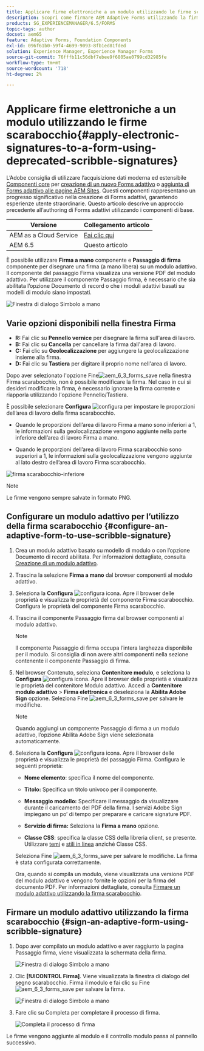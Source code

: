 ```yaml
---
title: Applicare firme elettroniche a un modulo utilizzando le firme scarabocchio
description: Scopri come firmare AEM Adaptive Forms utilizzando la firma a mano. È possibile utilizzare la firma a mano e il passaggio della firma per disegnare la firma in un modulo.
products: SG_EXPERIENCEMANAGER/6.5/FORMS
topic-tags: author
docset: aem65
feature: Adaptive Forms, Foundation Components
exl-id: 096f61b0-59f4-4699-9093-8fb1ed81fded
solution: Experience Manager, Experience Manager Forms
source-git-commit: 76fffb11c56dbf7ebee9f6805ae0799cd32985fe
workflow-type: tm+mt
source-wordcount: '718'
ht-degree: 2%

---
```


# Applicare firme elettroniche a un modulo utilizzando le firme scarabocchio{#apply-electronic-signatures-to-a-form-using-deprecated-scribble-signatures}

<span class="preview"> L’Adobe consiglia di utilizzare l’acquisizione dati moderna ed estensibile [Componenti core](https://experienceleague.adobe.com/docs/experience-manager-core-components/using/adaptive-forms/introduction.html?lang=it) per [creazione di un nuovo Forms adattivo](/help/forms/using/create-an-adaptive-form-core-components.md) o [aggiunta di Forms adattivo alle pagine AEM Sites](/help/forms/using/create-or-add-an-adaptive-form-to-aem-sites-page.md). Questi componenti rappresentano un progresso significativo nella creazione di Forms adattivi, garantendo esperienze utente straordinarie. Questo articolo descrive un approccio precedente all’authoring di Forms adattivi utilizzando i componenti di base. </span>


| Versione | Collegamento articolo |
| -------- | ---------------------------- |
| AEM as a Cloud Service | [Fai clic qui](https://experienceleague.adobe.com/docs/experience-manager-cloud-service/content/forms/adaptive-forms-authoring/authoring-adaptive-forms-foundation-components/add-components-to-an-adaptive-form/signing-forms-using-scribble.html) |
| AEM 6.5 | Questo articolo |


È possibile utilizzare **Firma a mano** componente e **Passaggio di firma** componente per disegnare una firma (a mano libera) su un modulo adattivo. Il componente del passaggio Firma visualizza una versione PDF del modulo adattivo. Per utilizzare il componente Passaggio firma, è necessario che sia abilitata l’opzione Documento di record o che i moduli adattivi basati su modelli di modulo siano impostati.

![Finestra di dialogo Simbolo a mano](/help/forms/using/assets/scribble-signature.png)

## Varie opzioni disponibili nella finestra Firma

* **R:** Fai clic su **Pennello vernice** per disegnare la firma sull&#39;area di lavoro.
* **B:** Fai clic su **Cancella** per cancellare la firma dall&#39;area di lavoro.
* **C:** Fai clic su **Geolocalizzazione** per aggiungere la geolocalizzazione insieme alla firma.
* **D:** Fai clic su **Tastiera** per digitare il proprio nome nell&#39;area di lavoro.

Dopo aver selezionato l&#39;opzione Fine![aem_6_3_forms_save](assets/aem_6_3_forms_save.png) nella finestra Firma scarabocchio, non è possibile modificare la firma. Nel caso in cui si desideri modificare la firma, è necessario ignorare la firma corrente e riapporla utilizzando l&#39;opzione Pennello/Tastiera.

È possibile selezionare **Configura** ![configura](assets/configure.png) per impostare le proporzioni dell’area di lavoro della firma scarabocchio.
* Quando le proporzioni dell’area di lavoro Firma a mano sono inferiori a 1, le informazioni sulla geolocalizzazione vengono aggiunte nella parte inferiore dell’area di lavoro Firma a mano.

* Quando le proporzioni dell’area di lavoro Firma scarabocchio sono superiori a 1, le informazioni sulla geolocalizzazione vengono aggiunte al lato destro dell’area di lavoro Firma scarabocchio.

![firma scarabocchio-inferiore](/help/forms/using/assets/scribble-signature-aspectratio.PNG)


>[!NOTE]
>
>Le firme vengono sempre salvate in formato PNG.
>

## Configurare un modulo adattivo per l’utilizzo della firma scarabocchio {#configure-an-adaptive-form-to-use-scribble-signature}

1. Crea un modulo adattivo basato su modello di modulo o con l’opzione Documento di record abilitata. Per informazioni dettagliate, consulta [Creazione di un modulo adattivo](../../forms/using/creating-adaptive-form.md).
1. Trascina la selezione **Firma a mano** dal browser componenti al modulo adattivo.
1. Seleziona la **Configura** ![configura](assets/configure.png) icona. Apre il browser delle proprietà e visualizza le proprietà del componente Firma scarabocchio. Configura le proprietà del componente Firma scarabocchio.
1. Trascina il componente Passaggio firma dal browser componenti al modulo adattivo.

   >[!NOTE]
   >
   >Il componente Passaggio di firma occupa l’intera larghezza disponibile per il modulo. Si consiglia di non avere altri componenti nella sezione contenente il componente Passaggio di firma.
   >

1. Nel browser Contenuto, seleziona **Contenitore modulo**, e seleziona la **Configura** ![configura](/help/forms/using/assets/configure.png) icona. Apre il browser delle proprietà e visualizza le proprietà del contenitore Modulo adattivo. Accedi a **Contenitore modulo adattivo** > **Firma elettronica** e deseleziona la **Abilita Adobe Sign** opzione. Seleziona Fine ![aem_6_3_forms_save](assets/aem_6_3_forms_save.png) per salvare le modifiche.

   >[!NOTE]
   >
   >Quando aggiungi un componente Passaggio di firma a un modulo adattivo, l’opzione Abilita Adobe Sign viene selezionata automaticamente.
   >

1. Seleziona la **Configura** ![configura](assets/configure.png) icona. Apre il browser delle proprietà e visualizza le proprietà del passaggio Firma. Configura le seguenti proprietà:

   * **Nome elemento**: specifica il nome del componente.

   * **Titolo:** Specifica un titolo univoco per il componente.
   * **Messaggio modello:** Specificare il messaggio da visualizzare durante il caricamento del PDF della firma. I servizi Adobe Sign impiegano un po’ di tempo per preparare e caricare signature PDF.
   * **Servizio di firma:** Seleziona la **Firma a mano** opzione.

   * **Classe CSS**: specifica la classe CSS della libreria client, se presente. Utilizzare [temi](../../forms/using/themes.md) e [stili in linea](../../forms/using/inline-style-adaptive-forms.md) anziché Classe CSS.

   Seleziona Fine ![aem_6_3_forms_save](assets/aem_6_3_forms_save.png) per salvare le modifiche. La firma è stata configurata correttamente.

   Ora, quando si compila un modulo, viene visualizzata una versione PDF del modulo adattivo e vengono fornite le opzioni per la firma del documento PDF. Per informazioni dettagliate, consulta [Firmare un modulo adattivo utilizzando la firma scarabocchio](../../forms/using/signing-forms-using-scribble.md#sign-an-adaptive-form-using-scribble-signature).

## Firmare un modulo adattivo utilizzando la firma scarabocchio {#sign-an-adaptive-form-using-scribble-signature}

1. Dopo aver compilato un modulo adattivo e aver raggiunto la pagina Passaggio firma, viene visualizzata la schermata della firma.

   ![Finestra di dialogo Simbolo a mano](/help/forms/using/assets/esignscribblesign.jpg)

1. Clic **[!UICONTROL Firma]**. Viene visualizzata la finestra di dialogo del segno scarabocchio. Firma il modulo e fai clic su Fine ![aem_6_3_forms_save](assets/aem_6_3_forms_save.png) per salvare la firma.

   ![Finestra di dialogo Simbolo a mano](/help/forms/using/assets/scribblewidget.png)

1. Fare clic su Completa per completare il processo di firma.

   ![Completa il processo di firma](/help/forms/using/assets/scribblecomplete.jpg)

Le firme vengono aggiunte al modulo e il controllo modulo passa al pannello successivo.
